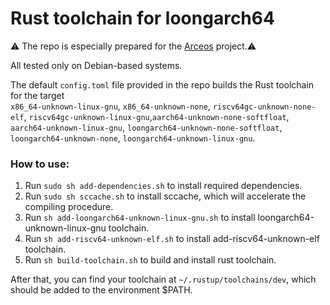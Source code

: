 # Rust toolchain for loongarch64

⚠️ The repo is especially prepared for the [Arceos](https://github.com/aoooos/arceos.git) project.⚠️

All tested only on Debian-based systems.

The default `config.toml` file provided in the repo builds the Rust toolchain for the target      
`x86_64-unknown-linux-gnu`, `x86_64-unknown-none`, `riscv64gc-unknown-none-elf`, `riscv64gc-unknown-linux-gnu`,`aarch64-unknown-none-softfloat`, `aarch64-unknown-linux-gnu`, `loongarch64-unknown-none-softfloat`, `loongarch64-unknown-none`, `loongarch64-unknown-linux-gnu`.

### How to use:
1. Run `sudo sh add-dependencies.sh` to install required dependencies.
2. Run `sudo sh sccache.sh` to install sccache, which will accelerate the compiling procedure.
3. Run `sh add-loongarch64-unknown-linux-gnu.sh` to install loongarch64-unknown-linux-gnu toolchain.
4. Run `sh add-riscv64-unknown-elf.sh` to install add-riscv64-unknown-elf toolchain.
5. Run `sh build-toolchain.sh` to build and install rust toolchain.

After that, you can find your toolchain at `~/.rustup/toolchains/dev`, which should be added to the environment $PATH.
